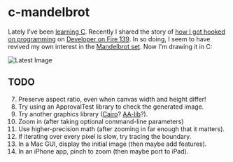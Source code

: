 # c-mandelbrot

Lately I've been [learning C](http://www.schmonz.com/2016/06/18/training-tdd-for-embedded-c/).
Recently I shared the story of
[how I got hooked on programming](http://www.schmonz.com/2007/06/29/when-programming-chose-me/)
on [Developer on Fire 139](http://www.schmonz.com/talk/20160616-developer-on-fire/).
In so doing, I seem to have revived my own interest in the
[Mandelbrot set](https://en.wikipedia.org/wiki/Mandelbrot_set).
Now I'm drawing it in C:

![Latest Image](https://github.com/schmonz/c-mandelbrot/raw/master/pngelbrot.png)

## TODO

7. Preserve aspect ratio, even when canvas width and height differ!
7. Try using an ApprovalTest library to check the generated image.
7. Try another graphics library
   ([Cairo](https://www.cairographics.org/FAQ/#minimal_C_program)?
   [AA-lib](http://aa-project.sourceforge.net/aalib/)?).
7. Zoom in (after taking optional command-line parameters)
7. Use higher-precision math (after zooming in far enough that it matters).
7. If iterating over every pixel is slow, try tracing the boundary.
7. In a Mac GUI, display the initial image (then maybe add features).
7. In an iPhone app, pinch to zoom (then maybe port to iPad).
